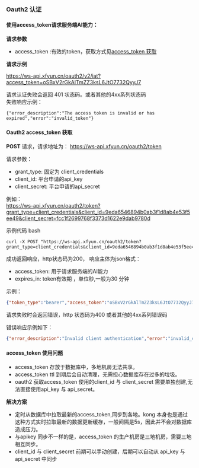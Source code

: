 
### Oauth2 认证

#### 使用access_token请求服务端AI能力：

**请求参数**

- access_token :有效的token，获取方式见[access_token 获取](#oauth2-access_token-)

**请求示例**

https://ws-api.xfyun.cn/oauth2/v2/iat?access_token=oSBxV2rGkAlTmZZ3ksL6JtO7732QyyJ7

请求认证失败会返回 401 状态码。或者其他的4xx系列状态码<br>
失败响应示例：

```
{"error_description":"The access token is invalid or has expired","error":"invalid_token"}
```

#### Oauth2 access_token 获取

**POST** 请求，请求地址为： https://ws-api.xfyun.cn/oauth2/token

请求参数：

- grant_type: 固定为 client_credentials<br>
- client_id: 平台申请的api_key<br>
- client_secret: 平台申请的api_secret<br>

例如：<br>
https://ws-api.xfyun.cn/oauth2/token?grant_type=client_credentials&client_id=9eda6546894b0ab3f1d8ab4e53f5ee49&client_secret=fcc1f2699768f3373d1622e9dab9780d



示例代码 bash

````
curl -X POST "https://ws-api.xfyun.cn/oauth2/token?grant_type=client_credentials&client_id=9eda6546894b0ab3f1d8ab4e53f5ee49&client_secret=fcc1f2699768f3373d1622e9dab9780d"
````

成功返回响应，http状态码为200， 响应主体为json格式：

- access_token: 用于请求服务端的AI能力
- expires_in: token有效期 ，单位秒,一般为30 分钟

示例：<br>
```json
{"token_type":"bearer","access_token":"oSBxV2rGkAlTmZZ3ksL6JtO7732QyyJ7","expires_in":1800}
```

请求失败时会返回错误，http 状态码为400 或者其他的4xx系列错误码

错误响应示例如下：
```json
{"error_description":"Invalid client authentication","error":"invalid_client"}
```


#### access_token 使用问题

- access_token 存放于数据库中，多地机房无法共享。
- access_token ttl 到期后会自动清理，无需担心数据库存在过多的垃圾。
- oauth2 获取access_token 使用的client_id 与 client_secret 需要单独创建,无法直接使用api_key 与 api_secret。


**解决方案**
 
- 定时从数据库中拉取最新的access_token,同步到各地。kong 本身也是通过这种方式实时拉取最新的数据更新缓存，一般间隔是5s，因此并不会对数据库造成压力。
- 与apikey 同步不一样的是，access_token 的生产机房是三地机房，需要三地相互同步。
- client_id 与 client_secret 前期可以手动创建，后期可以自动从 api_key 与 api_secret 中同步